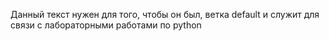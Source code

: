﻿Данный текст нужен для того, чтобы он был, ветка default и служит для связи с лабораторными работами по python